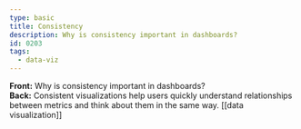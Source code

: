```yaml
---
type: basic
title: Consistency
description: Why is consistency important in dashboards?
id: 0203
tags:
  - data-viz
---
```


**Front:** Why is consistency important in dashboards?  
**Back:** Consistent visualizations help users quickly understand relationships between metrics and think about them in the same way.
[[data visualization]]